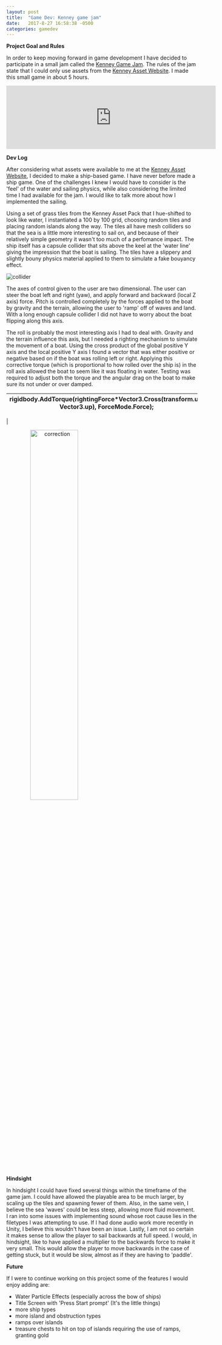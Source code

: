 ```yaml
---
layout: post
title:  "Game Dev: Kenney game jam"
date:   2017-8-27 16:58:38 -0500
categories: gamedev
---
```


**Project Goal and Rules**

In order to keep moving forward in game development I have decided to participate in a small jam called the [Kenney Game Jam][kenney]. The rules of the jam state that I could only use assets from the [Kenney Asset Website][kenneyassets]. I made this small game in about 5 hours.

<iframe width="552" frameborder="0" height="167" src="https://itch.io/embed/171489"></iframe>



**Dev Log**

After considering what assets were available to me at the [Kenney Asset Website][kenneyassets], I decided to make a ship-based game. I have never before made a ship game. One of the challenges I knew I would have to consider is the 'feel' of the water and sailing physics, while also considering the limited time I had available for the jam. I would like to talk more about how I implemented the sailing.

Using a set of grass tiles from the Kenney Asset Pack that I hue-shifted to look like water, I instantiated a 100 by 100 grid, choosing random tiles and placing random islands along the way. The tiles all have mesh colliders so that the sea is a little more interesting to sail on, and because of their relatively simple geometry it wasn't too much of a perfomance impact. The ship itself has a capsule collider that sits above the keel at the 'water line' giving the impression that the boat is sailing. The tiles have a slippery and slightly bouny physics material applied to them to simulate a fake bouyancy effect.

![collider]({{site.url}}/assets/gamedev/collider.png)


The axes of control given to the user are two dimensional. The user can steer the boat left and right (yaw), and apply forward and backward (local Z axis) force. Pitch is controlled completely by the forces applied to the boat by gravity and the terrain, allowing the user to 'ramp' off of waves and land. With a long enough capsule collider I did not have to worry about the boat flipping along this axis.

The roll is probably the most interesting axis I had to deal with. Gravity and the terrain influence this axis, but I needed a righting mechanism to simulate the movement of a boat. Using the cross product of the global positive Y axis and the local positive Y axis I found a vector that was either positive or negative based on if the boat was rolling left or right. Applying this corrective torque (which is proportional to how rolled over the ship is) in the roll axis allowed the boat to seem like it was floating in water. Testing was required to adjust both the torque and the angular drag on the boat to make sure its not under or over damped.

rigidbody.AddTorque(rightingForce*Vector3.Cross(transform.up, Vector3.up), ForceMode.Force); |.
----------------------------------------------------------------------------------------------|-----
|

<img src="{{site.url}}/assets/gamedev/correction.gif" alt="correction" width="50%" style="text-align: center;"/>


**Hindsight**

In hindsight I could have fixed several things within the timeframe of the game jam. I could have allowed the playable area to be much larger, by scaling up the tiles and spawning fewer of them. Also, in the same vein, I believe the sea 'waves' could be less steep, allowing more fluid movement. I ran into some issues with implementing sound whose root cause lies in the filetypes I was attempting to use. If I had done audio work more recently in Unity, I believe this wouldn't have been an issue. Lastly, I am not so certain it makes sense to allow the player to sail backwards at full speed. I would, in hindsight, like to have applied a multiplier to the backwards force to make it very small. This would allow the player to move backwards in the case of getting stuck, but it would be slow, almost as if they are having to 'paddle'.

**Future**

If I were to continue working on this project some of the features I would enjoy adding are:

- Water Particle Effects (especially across the bow of ships)
- Title Screen with 'Press Start prompt' (It's the little things)
- more ship types
- more island and obstruction types
- ramps over islands
- treasure chests to hit on top of islands requiring the use of ramps, granting gold



[kenney]: https://itch.io/jam/kenney-jam-2017
[kenneyassets]: http://kenney.nl/assets

